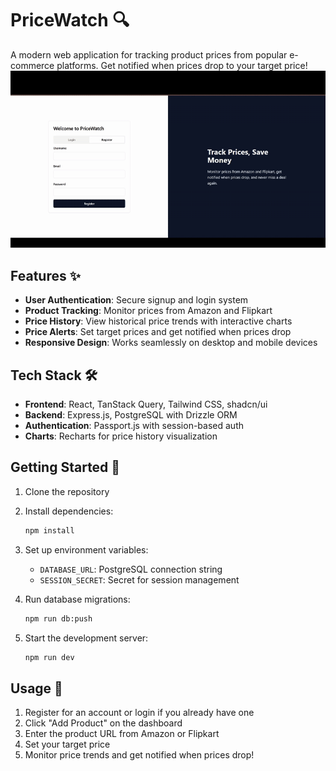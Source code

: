 # PriceWatch 🔍

A modern web application for tracking product prices from popular e-commerce platforms. Get notified when prices drop to your target price!
![](1.gif)

## Features ✨

- **User Authentication**: Secure signup and login system
- **Product Tracking**: Monitor prices from Amazon and Flipkart
- **Price History**: View historical price trends with interactive charts
- **Price Alerts**: Set target prices and get notified when prices drop
- **Responsive Design**: Works seamlessly on desktop and mobile devices

## Tech Stack 🛠️

- **Frontend**: React, TanStack Query, Tailwind CSS, shadcn/ui
- **Backend**: Express.js, PostgreSQL with Drizzle ORM
- **Authentication**: Passport.js with session-based auth
- **Charts**: Recharts for price history visualization

## Getting Started 🚀

1. Clone the repository
2. Install dependencies:
   ```bash
   npm install
   ```
3. Set up environment variables:
   - `DATABASE_URL`: PostgreSQL connection string
   - `SESSION_SECRET`: Secret for session management

4. Run database migrations:
   ```bash
   npm run db:push
   ```

5. Start the development server:
   ```bash
   npm run dev
   ```

## Usage 📱

1. Register for an account or login if you already have one
2. Click "Add Product" on the dashboard
3. Enter the product URL from Amazon or Flipkart
4. Set your target price
5. Monitor price trends and get notified when prices drop!


